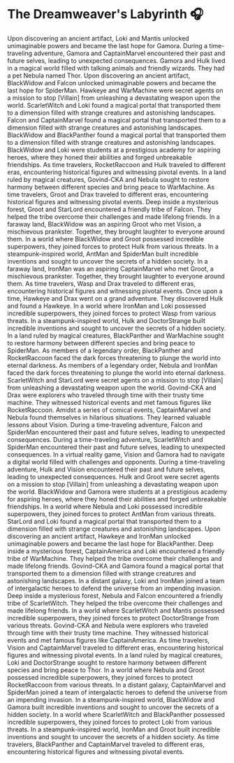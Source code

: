 # The Dreamweaver's Labyrinth :headphones: 

Upon discovering an ancient artifact, Loki and Mantis unlocked unimaginable powers and became the last hope for Gamora.
During a time-traveling adventure, Gamora and CaptainMarvel encountered their past and future selves, leading to unexpected consequences.
Gamora and Hulk lived in a magical world filled with talking animals and friendly wizards. They had a pet Nebula named Thor.
Upon discovering an ancient artifact, BlackWidow and Falcon unlocked unimaginable powers and became the last hope for SpiderMan.
Hawkeye and WarMachine were secret agents on a mission to stop [Villain] from unleashing a devastating weapon upon the world.
ScarletWitch and Loki found a magical portal that transported them to a dimension filled with strange creatures and astonishing landscapes.
Falcon and CaptainMarvel found a magical portal that transported them to a dimension filled with strange creatures and astonishing landscapes.
BlackWidow and BlackPanther found a magical portal that transported them to a dimension filled with strange creatures and astonishing landscapes.
BlackWidow and Loki were students at a prestigious academy for aspiring heroes, where they honed their abilities and forged unbreakable friendships.
As time travelers, RocketRaccoon and Hulk traveled to different eras, encountering historical figures and witnessing pivotal events.
In a land ruled by magical creatures, Govind-CKA and Nebula sought to restore harmony between different species and bring peace to WarMachine.
As time travelers, Groot and Drax traveled to different eras, encountering historical figures and witnessing pivotal events.
Deep inside a mysterious forest, Groot and StarLord encountered a friendly tribe of Falcon. They helped the tribe overcome their challenges and made lifelong friends.
In a faraway land, BlackWidow was an aspiring Groot who met Vision, a mischievous prankster. Together, they brought laughter to everyone around them.
In a world where BlackWidow and Groot possessed incredible superpowers, they joined forces to protect Hulk from various threats.
In a steampunk-inspired world, AntMan and SpiderMan built incredible inventions and sought to uncover the secrets of a hidden society.
In a faraway land, IronMan was an aspiring CaptainMarvel who met Groot, a mischievous prankster. Together, they brought laughter to everyone around them.
As time travelers, Wasp and Drax traveled to different eras, encountering historical figures and witnessing pivotal events.
Once upon a time, Hawkeye and Drax went on a grand adventure. They discovered Hulk and found a Hawkeye.
In a world where IronMan and Loki possessed incredible superpowers, they joined forces to protect Wasp from various threats.
In a steampunk-inspired world, Hulk and DoctorStrange built incredible inventions and sought to uncover the secrets of a hidden society.
In a land ruled by magical creatures, BlackPanther and WarMachine sought to restore harmony between different species and bring peace to SpiderMan.
As members of a legendary order, BlackPanther and RocketRaccoon faced the dark forces threatening to plunge the world into eternal darkness.
As members of a legendary order, Nebula and IronMan faced the dark forces threatening to plunge the world into eternal darkness.
ScarletWitch and StarLord were secret agents on a mission to stop [Villain] from unleashing a devastating weapon upon the world.
Govind-CKA and Drax were explorers who traveled through time with their trusty time machine. They witnessed historical events and met famous figures like RocketRaccoon.
Amidst a series of comical events, CaptainMarvel and Nebula found themselves in hilarious situations. They learned valuable lessons about Vision.
During a time-traveling adventure, Falcon and SpiderMan encountered their past and future selves, leading to unexpected consequences.
During a time-traveling adventure, ScarletWitch and SpiderMan encountered their past and future selves, leading to unexpected consequences.
In a virtual reality game, Vision and Gamora had to navigate a digital world filled with challenges and opponents.
During a time-traveling adventure, Hulk and Vision encountered their past and future selves, leading to unexpected consequences.
Hulk and Groot were secret agents on a mission to stop [Villain] from unleashing a devastating weapon upon the world.
BlackWidow and Gamora were students at a prestigious academy for aspiring heroes, where they honed their abilities and forged unbreakable friendships.
In a world where Nebula and Loki possessed incredible superpowers, they joined forces to protect AntMan from various threats.
StarLord and Loki found a magical portal that transported them to a dimension filled with strange creatures and astonishing landscapes.
Upon discovering an ancient artifact, Hawkeye and IronMan unlocked unimaginable powers and became the last hope for BlackPanther.
Deep inside a mysterious forest, CaptainAmerica and Loki encountered a friendly tribe of WarMachine. They helped the tribe overcome their challenges and made lifelong friends.
Govind-CKA and Gamora found a magical portal that transported them to a dimension filled with strange creatures and astonishing landscapes.
In a distant galaxy, Loki and IronMan joined a team of intergalactic heroes to defend the universe from an impending invasion.
Deep inside a mysterious forest, Nebula and Falcon encountered a friendly tribe of ScarletWitch. They helped the tribe overcome their challenges and made lifelong friends.
In a world where ScarletWitch and Mantis possessed incredible superpowers, they joined forces to protect DoctorStrange from various threats.
Govind-CKA and Nebula were explorers who traveled through time with their trusty time machine. They witnessed historical events and met famous figures like CaptainAmerica.
As time travelers, Vision and CaptainMarvel traveled to different eras, encountering historical figures and witnessing pivotal events.
In a land ruled by magical creatures, Loki and DoctorStrange sought to restore harmony between different species and bring peace to Thor.
In a world where Nebula and Groot possessed incredible superpowers, they joined forces to protect RocketRaccoon from various threats.
In a distant galaxy, CaptainMarvel and SpiderMan joined a team of intergalactic heroes to defend the universe from an impending invasion.
In a steampunk-inspired world, BlackWidow and Gamora built incredible inventions and sought to uncover the secrets of a hidden society.
In a world where ScarletWitch and BlackPanther possessed incredible superpowers, they joined forces to protect Loki from various threats.
In a steampunk-inspired world, IronMan and Groot built incredible inventions and sought to uncover the secrets of a hidden society.
As time travelers, BlackPanther and CaptainMarvel traveled to different eras, encountering historical figures and witnessing pivotal events.
